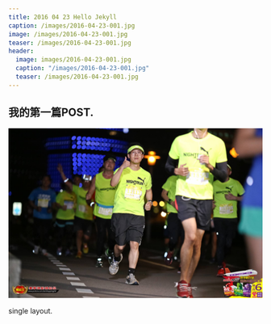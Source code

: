 ```yaml
---
title: 2016 04 23 Hello Jekyll
caption: /images/2016-04-23-001.jpg
image: /images/2016-04-23-001.jpg
teaser: /images/2016-04-23-001.jpg
header:
  image: images/2016-04-23-001.jpg
  caption: "/images/2016-04-23-001.jpg"
  teaser: /images/2016-04-23-001.jpg
---
```


## 我的第一篇POST.

![](/images/2016-04-23-001.jpg)

single layout.
